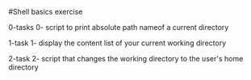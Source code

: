 #Shell basics exercise

0-tasks 0- script to print absolute path nameof a current directory

1-task 1- display the content list of your current working directory

2-task 2- script that changes the working directory to the user's home directory
